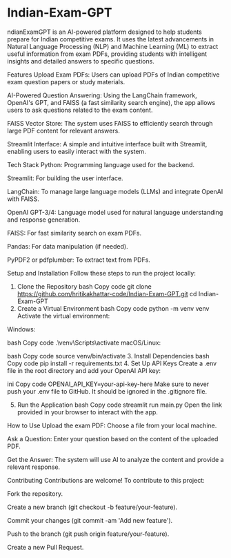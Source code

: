# Indian-Exam-GPT
ndianExamGPT is an AI-powered platform designed to help students prepare for Indian competitive exams. It uses the latest advancements in Natural Language Processing (NLP) and Machine Learning (ML) to extract useful information from exam PDFs, providing students with intelligent insights and detailed answers to specific questions.

Features
Upload Exam PDFs: Users can upload PDFs of Indian competitive exam question papers or study materials.

AI-Powered Question Answering: Using the LangChain framework, OpenAI's GPT, and FAISS (a fast similarity search engine), the app allows users to ask questions related to the exam content.

FAISS Vector Store: The system uses FAISS to efficiently search through large PDF content for relevant answers.

Streamlit Interface: A simple and intuitive interface built with Streamlit, enabling users to easily interact with the system.

Tech Stack
Python: Programming language used for the backend.

Streamlit: For building the user interface.

LangChain: To manage large language models (LLMs) and integrate OpenAI with FAISS.

OpenAI GPT-3/4: Language model used for natural language understanding and response generation.

FAISS: For fast similarity search on exam PDFs.

Pandas: For data manipulation (if needed).

PyPDF2 or pdfplumber: To extract text from PDFs.

Setup and Installation
Follow these steps to run the project locally:

1. Clone the Repository
bash
Copy code
git clone https://github.com/hritikakhattar-code/Indian-Exam-GPT.git
cd Indian-Exam-GPT
2. Create a Virtual Environment
bash
Copy code
python -m venv venv
Activate the virtual environment:

Windows:

bash
Copy code
.\venv\Scripts\activate
macOS/Linux:

bash
Copy code
source venv/bin/activate
3. Install Dependencies
bash
Copy code
pip install -r requirements.txt
4. Set Up API Keys
Create a .env file in the root directory and add your OpenAI API key:

ini
Copy code
OPENAI_API_KEY=your-api-key-here
Make sure to never push your .env file to GitHub. It should be ignored in the .gitignore file.

5. Run the Application
bash
Copy code
streamlit run main.py
Open the link provided in your browser to interact with the app.

How to Use
Upload the exam PDF: Choose a file from your local machine.

Ask a Question: Enter your question based on the content of the uploaded PDF.

Get the Answer: The system will use AI to analyze the content and provide a relevant response.

Contributing
Contributions are welcome! To contribute to this project:

Fork the repository.

Create a new branch (git checkout -b feature/your-feature).

Commit your changes (git commit -am 'Add new feature').

Push to the branch (git push origin feature/your-feature).

Create a new Pull Request.
